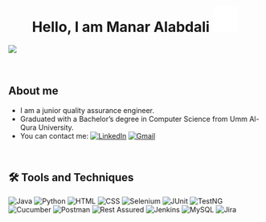 <h1 align="center">Hello, I am Manar Alabdali <img src="https://github.com/Kathryn-Jie/Kathryn-Jie/blob/main/wave.gif" width="50px"/></h1>

![](https://komarev.com/ghpvc/?username=manaralabdali&color=ff6e97&label=profile+views)

<br>
<h2>About me  </h2>

- I am a junior quality assurance engineer.
- Graduated with a Bachelor’s degree in Computer Science from Umm Al-Qura University.
- You can contact me: 
 [![LinkedIn](https://img.shields.io/badge/-Manar_Alabdali-%230077B5.svg?style=flat&logo=linkedin&logoColor=white)](https://www.linkedin.com/in/manaralabdali/)
 [![Gmail](https://img.shields.io/badge/manar6hmed@gmail.com-ff6e97?style=flat&logo=gmail&logoColor=white)](mailto:manar6hmed@gmail.com)

<br>
<h2>🛠️ Tools and Techniques</h2>

![Java](https://img.shields.io/badge/Java-007396?style=flat&logo=java&logoColor=orange)
![Python](https://img.shields.io/badge/Python-3776AB?style=flat&logo=python&logoColor=white)
![HTML](https://img.shields.io/badge/HTML-E34F26?style=flat&logo=html5&logoColor=white)
![CSS](https://img.shields.io/badge/CSS-1572B6?style=flat&logo=css3&logoColor=white)
![Selenium](https://img.shields.io/badge/Selenium-43B02A?style=flat&logo=selenium&logoColor=white)
![JUnit](https://img.shields.io/badge/Junit-25A162?style=flat&logo=junit&logoColor=white)
![TestNG](https://img.shields.io/badge/Testng-005E86?style=flat&logo=testng&logoColor=white)
![Cucumber](https://img.shields.io/badge/Cucumber-23B85E?style=flat&logo=cucumber&logoColor=white)
![Postman](https://img.shields.io/badge/Postman-FF6C37?style=flat&logo=postman&logoColor=white)
![Rest Assured](https://img.shields.io/badge/Rest%20Assured-525252?style=flat&logo=rest-assuredColor=white)
![Jenkins](https://img.shields.io/badge/Jenkins-D24939?style=flat&logo=jenkins&logoColor=white)
![MySQL](https://img.shields.io/badge/MySQL-4479A1?style=flat&logo=mysql&logoColor=white)
![Jira](https://img.shields.io/badge/Jira-0052CC?style=flat&logo=jira&logoColor=white)

